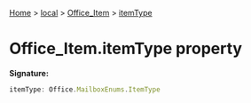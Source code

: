 [Home](./index) &gt; [local](local.md) &gt; [Office\_Item](local.office_item.md) &gt; [itemType](local.office_item.itemtype.md)

# Office\_Item.itemType property


**Signature:**
```javascript
itemType: Office.MailboxEnums.ItemType
```
